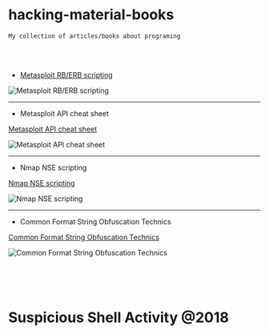 # hacking-material-books
    My collection of articles/books about programing

<br /><br />

- [Metasploit RB/ERB scripting](https://github.com/r00t-3xp10it/hacking-material-books/tree/master/metasploit-RC%5BERB%5D)<br />

![Metasploit RB/ERB scripting](http://i.cubeupload.com/4m8G0f.png)<br />

---

- Metasploit API cheat sheet

[Metasploit API cheat sheet](https://github.com/r00t-3xp10it/hacking-material-books/tree/master/metasploit-RC%5BERB%5D/metasploit-API)<br />

![Metasploit API cheat sheet](http://i.cubeupload.com/SXuD2u.png)<br />

---

- Nmap NSE scripting

[Nmap NSE scripting](https://github.com/r00t-3xp10it/hacking-material-books/tree/master/nmap-NSE)<br />

![Nmap NSE scripting](http://i.cubeupload.com/KD32Z8.png)<br />

---

- Common Format String Obfuscation Technics

[Common Format String Obfuscation Technics](https://github.com/r00t-3xp10it/hacking-material-books/tree/master/nmap-NSE)<br />

![Common Format String Obfuscation Technics](http://i.cubeupload.com/8ySlqV.jpg)<br />

<br /><br /><br />

# Suspicious Shell Activity @2018

